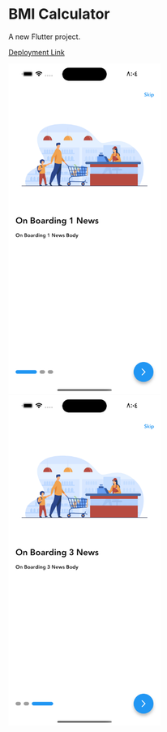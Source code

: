 # BMI Calculator

A new Flutter project.

[Deployment Link](https://adel-rihan.github.io/bmi_calculator/)

<img src="screenshots/01.png" width="300"> <img src="screenshots/02.png" width="300">
